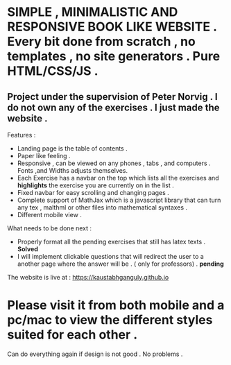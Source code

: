 # SIMPLE , MINIMALISTIC AND RESPONSIVE BOOK LIKE WEBSITE . Every bit done from scratch , no templates , no site generators . Pure HTML/CSS/JS .

## Project under the supervision of Peter Norvig . I do not own any of the exercises . I just made the website .


Features :
- Landing page is the table of contents .
- Paper like feeling . 
- Responsive , can be viewed on any phones , tabs , and computers . Fonts ,and Widths adjusts themselves.
- Each Exercise has a navbar on the top which lists all the exercises and **highlights** the exercise you are currently on in the list . 
- Fixed navbar for easy scrolling and changing pages .
- Complete support of MathJax which is a javascript library that can turn any tex , malthml or other files into mathematical syntaxes .
- Different mobile view . 


What needs to be done next :
- Properly format all the pending exercises that still has latex texts . **Solved**
- I will implement clickable questions that will redirect the user to a another page where the answer will be .
  ( only for professors) . **pending**
  
  
The website is live at : https://kaustabhganguly.github.io

# Please visit it from both mobile and a pc/mac to view the different styles suited for each other .

Can do everything again if design is not good . No problems .
